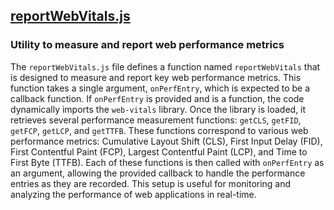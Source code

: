 ## [reportWebVitals.js](reportWebVitals.js)

### Utility to measure and report web performance metrics

The `reportWebVitals.js` file defines a function named `reportWebVitals` that is designed to measure and report key web performance metrics. This function takes a single argument, `onPerfEntry`, which is expected to be a callback function. If `onPerfEntry` is provided and is a function, the code dynamically imports the `web-vitals` library. Once the library is loaded, it retrieves several performance measurement functions: `getCLS`, `getFID`, `getFCP`, `getLCP`, and `getTTFB`. These functions correspond to various web performance metrics: Cumulative Layout Shift (CLS), First Input Delay (FID), First Contentful Paint (FCP), Largest Contentful Paint (LCP), and Time to First Byte (TTFB). Each of these functions is then called with `onPerfEntry` as an argument, allowing the provided callback to handle the performance entries as they are recorded. This setup is useful for monitoring and analyzing the performance of web applications in real-time.

